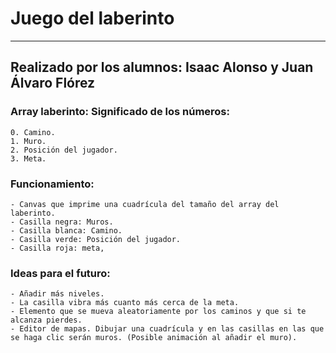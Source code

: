 # Juego del laberinto

---

## Realizado por los alumnos: Isaac Alonso y Juan Álvaro Flórez

### Array laberinto: Significado de los números:

    0. Camino.
    1. Muro.
    2. Posición del jugador.
    3. Meta.

### Funcionamiento:

    - Canvas que imprime una cuadrícula del tamaño del array del laberinto.
    - Casilla negra: Muros.
    - Casilla blanca: Camino.
    - Casilla verde: Posición del jugador.
    - Casilla roja: meta,

### Ideas para el futuro:

    - Añadir más niveles.
    - La casilla vibra más cuanto más cerca de la meta.
    - Elemento que se mueva aleatoriamente por los caminos y que si te alcanza pierdes.
    - Editor de mapas. Dibujar una cuadrícula y en las casillas en las que se haga clic serán muros. (Posible animación al añadir el muro).